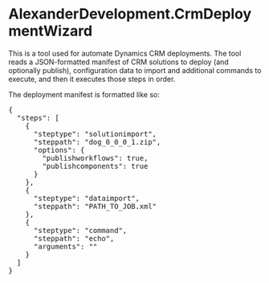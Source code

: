 # AlexanderDevelopment.CrmDeploymentWizard
This is a tool used for automate Dynamics CRM deployments. The tool reads a JSON-formatted manifest of CRM solutions to deploy (and optionally publish), configuration data to import and additional commands to execute, and then it executes those steps in order.

The deployment manifest is formatted like so:

<pre>{
  "steps": [
    {
      "steptype": "solutionimport",
      "steppath": "dog_0_0_0_1.zip",
      "options": {
        "publishworkflows": true,
		"publishcomponents": true
      }
    },
    {
      "steptype": "dataimport",
      "steppath": "PATH_TO_JOB.xml"
    },
    {
      "steptype": "command",
      "steppath": "echo",
	  "arguments": ""
    }
  ]
}</pre>
